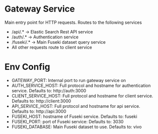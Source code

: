 # Gateway Service

Main entry point for HTTP requests.  Routes to the following services

 - /api/.*  -> Elastic Search Rest API service
 - /auth/.* -> Authentication service
 - /fuseki/.* -> Main Fuseki dataset query service
 - All other requests route to client service

# Env Config

 - GATEWAY_PORT: Internal port to run gateway service on
 - AUTH_SERVICE_HOST: Full protocol and hostname for authentication service.  Defaults to: http://auth:3000
 - CLIENT_SERVICE_HOST: Full protocol and hostname for client service.  Defaults to: http://client:3000
 - API_SERVICE_HOST: Full protocol and hostname for api service.  Defaults to: http://api:3000
 - FUSEKI_HOST: hostname of Fuseki service. Defaults to: fuseki
 - FUSEKI_PORT: port of Fuseki service: Defaults to: 3030
 - FUSEKI_DATABASE: Main Fuseki dataset to use. Defaults to: vivo
